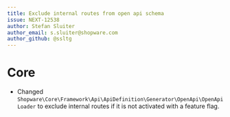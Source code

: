 ```yaml
---
title: Exclude internal routes from open api schema 
issue: NEXT-12538
author: Stefan Sluiter
author_email: s.sluiter@shopware.com 
author_github: @ssltg
---
```

# Core
* Changed `Shopware\Core\Framework\Api\ApiDefinition\Generator\OpenApi\OpenApiLoader` to exclude internal routes if it is not activated with a feature flag.
